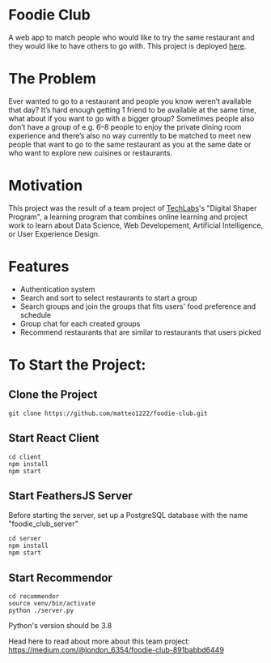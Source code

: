 # Foodie Club
A web app to match people who would like to try the same restaurant and they would like to have others to go with. This project is deployed [here](https://foodieclub.co).

# The Problem
Ever wanted to go to a restaurant and people you know weren’t available that day? It’s hard enough getting 1 friend to be available at the same time, what about if you want to go with a bigger group? Sometimes people also don’t have a group of e.g. 6–8 people to enjoy the private dining room experience and there’s also no way currently to be matched to meet new people that want to go to the same restaurant as you at the same date or who want to explore new cuisines or restaurants.

# Motivation
This project was the result of a team project of [TechLabs](https://techlabs.org/)'s "Digital Shaper Program", a learning program that combines online learning and project work to learn about Data Science, Web Developement, Artificial Intelligence, or User Experience Design.

# Features
- Authentication system
- Search and sort to select restaurants to start a group
- Search groups and join the groups that fits users' food preference and schedule
- Group chat for each created groups
- Recommend restaurants that are similar to restaurants that users picked

# To Start the Project:
## Clone the Project
```
git clone https://github.com/matteo1222/foodie-club.git
```
## Start React Client
```
cd client
npm install
npm start
```
## Start FeathersJS Server
Before starting the server, set up a PostgreSQL database with the name "foodie_club_server"
```
cd server
npm install
npm start
```
## Start Recommendor
```
cd recommendor
source venv/bin/activate
python ./server.py
```
Python's version should be 3.8


Head here to read about more about this team project: https://medium.com/@london_6354/foodie-club-891babbd6449

